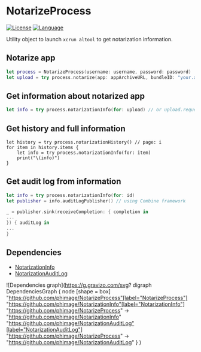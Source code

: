 # NotarizeProcess

[![License](https://img.shields.io/badge/license-MIT-blue.svg?style=flat)](http://mit-license.org)
[![Language](http://img.shields.io/badge/language-swift-orange.svg?style=flat)](https://developer.apple.com/swift)

Utility object to launch `xcrun altool` to get notarization information.

## Notarize app

```swift
let process = NotarizeProcess(username: username, password: password)
let upload = try process.notarize(app: appArchiveURL, bundleID: "your.app.bundle.id")
```

## Get information about notarized app

```swift
let info = try process.notarizationInfo(for: upload) // or upload.requestUUID
```

## Get history and full information

```
let history = try process.notarizationHistory() // page: i
for item in history.items {
    let info = try process.notarizationInfo(for: item)
    print("\(info)")
}
```

## Get audit log from information

```swift
let info = try process.notarizationInfo(for: id)
let publisher = info.auditLogPublisher() // using Combine framework

_ = publisher.sink(receiveCompletion: { completion in
...
}) { auditLog in
...
}
```

## Dependencies

* [NotarizationInfo](https://github.com/phimage/NotarizationInfo)
* [NotarizationAuditLog](https://github.com/phimage/NotarizationAuditLog)

![Dependencies graph](https://g.gravizo.com/svg?
 digraph DependenciesGraph {
 node [shape = box]
 "https://github.com/phimage/NotarizeProcess"[label="NotarizeProcess"]
 "https://github.com/phimage/NotarizationInfo"[label="NotarizationInfo"]
 "https://github.com/phimage/NotarizeProcess" -> "https://github.com/phimage/NotarizationInfo"
 "https://github.com/phimage/NotarizationAuditLog"[label="NotarizationAuditLog"]
 "https://github.com/phimage/NotarizeProcess" -> "https://github.com/phimage/NotarizationAuditLog"
}
)
